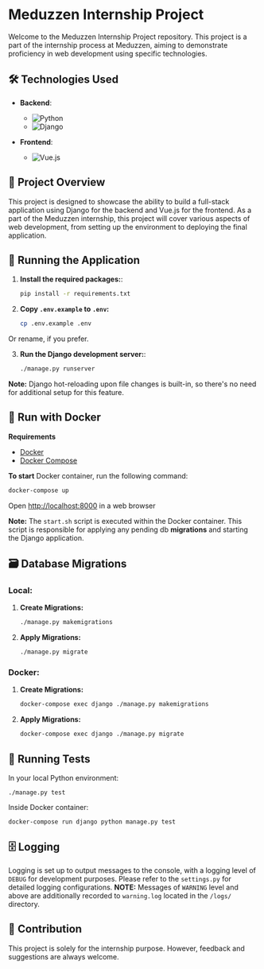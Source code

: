 # Meduzzen Internship Project

Welcome to the Meduzzen Internship Project repository. This project is a part of the internship process at Meduzzen, aiming to demonstrate proficiency in web development using specific technologies.

## 🛠 Technologies Used

- **Backend**: 
  - ![Python](https://img.shields.io/badge/-Python-3776AB?style=flat-square&logo=Python&logoColor=white)
  - ![Django](https://img.shields.io/badge/-Django-092E20?style=flat-square&logo=Django&logoColor=white)
  
- **Frontend**: 
  - ![Vue.js](https://img.shields.io/badge/-Vue.js-4FC08D?style=flat-square&logo=Vue.js&logoColor=white)

## 📖 Project Overview

This project is designed to showcase the ability to build a full-stack application using Django for the backend and Vue.js for the frontend. As a part of the Meduzzen internship, this project will cover various aspects of web development, from setting up the environment to deploying the final application.

## 🚀 Running the Application

1. **Install the required packages:**:
   ```bash
   pip install -r requirements.txt

2. **Copy `.env.example` to `.env`:**
   ```bash
   cp .env.example .env
Or rename, if you prefer.

3. **Run the Django development server:**:
    ```bash
    ./manage.py runserver
**Note:** Django hot-reloading upon file changes is built-in, so there's no need for additional setup for this feature.

## 🐳 Run with Docker 
**Requirements**

- [Docker](https://docs.docker.com/engine/install/)
- [Docker Compose](https://docs.docker.com/compose/install/)

**To start** Docker container, run the following command:

```sh
docker-compose up
```

Open [http://localhost:8000](http://localhost:8000) in a web browser

**Note:** The `start.sh` script is executed within the Docker container. This script is responsible for applying any pending db **migrations** and starting the Django application.

## 🗃 Database Migrations

### Local:
1. **Create Migrations:**
   ```bash
   ./manage.py makemigrations
2. **Apply Migrations:**
    ```bash
    ./manage.py migrate
### Docker:
1. **Create Migrations:**
    ```bash
    docker-compose exec django ./manage.py makemigrations
2. **Apply Migrations:**
    ```bash
    docker-compose exec django ./manage.py migrate
## 🧪 Running Tests
In your local Python environment:

    ./manage.py test

Inside Docker container:

    docker-compose run django python manage.py test

## 🗄 Logging

Logging is set up to output messages to the console, with a logging level of `DEBUG` for development purposes. Please refer to the `settings.py` for detailed logging configurations.
**NOTE:** Messages of `WARNING` level and above are additionally recorded to `warning.log` located in the `/logs/` directory.


## 🤝 Contribution

This project is solely for the internship purpose. However, feedback and suggestions are always welcome.
